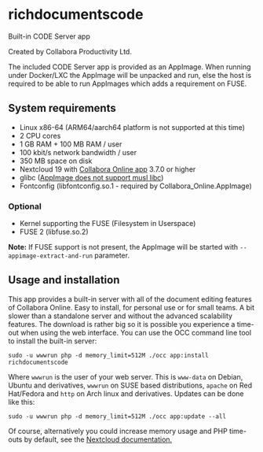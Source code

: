 # richdocumentscode
Built-in CODE Server app

Created by Collabora Productivity Ltd.

The included CODE Server app is provided as an AppImage. When running under Docker/LXC the AppImage
will be unpacked and run, else the host is required to be able to run AppImages which adds a
requirement on FUSE.

## System requirements
- Linux x86-64 (ARM64/aarch64 platform is not supported at this time)
- 2 CPU cores
- 1 GB RAM + 100 MB RAM / user
- 100 kbit/s network bandwidth / user
- 350 MB space on disk
- Nextcloud 19 with [Collabora Online app](https://apps.nextcloud.com/apps/richdocuments) 3.7.0 or higher
- glibc ([AppImage does not support musl libc](https://github.com/AppImage/AppImageKit/issues/1015))
- Fontconfig (libfontconfig.so.1 - required by Collabora_Online.AppImage)
### Optional
- Kernel supporting the FUSE (Filesystem in Userspace)
- FUSE 2 (libfuse.so.2)

**Note:** If FUSE support is not present, the AppImage will be started with `--appimage-extract-and-run` parameter.

## Usage and installation

This app provides a built-in server with all of the document editing features of Collabora Online. Easy to install, for personal use or for small teams. A bit slower than a standalone server and without the advanced scalability features.
The download is rather big so it is possible you experience a time-out when using the web interface. You can use the OCC command line tool to install the built-in server:
```
sudo -u wwwrun php -d memory_limit=512M ./occ app:install richdocumentscode
```
Where `wwwrun` is the user of your web server. This is ```www-data``` on Debian, Ubuntu and derivatives, `wwwrun` on SUSE based distributions, `apache` on Red Hat/Fedora and `http` on Arch linux and derivatives.
Updates can be done like this:
```
sudo -u wwwrun php -d memory_limit=512M ./occ app:update --all
```
Of course, alternatively you could increase memory usage and PHP time-outs by default, see the [Nextcloud documentation.](https://docs.nextcloud.com/server/latest/admin_manual/configuration_files/big_file_upload_configuration.html?highlight=php%20timeout#configuring-your-web-server)
